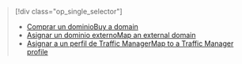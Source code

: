 > [!div class="op_single_selector"]
> * [<span data-ttu-id="22850-101">Comprar un dominio</span><span class="sxs-lookup"><span data-stu-id="22850-101">Buy a domain</span></span>](../articles/app-service-web/custom-dns-web-site-buydomains-web-app.md)
> * [<span data-ttu-id="22850-102">Asignar un dominio externo</span><span class="sxs-lookup"><span data-stu-id="22850-102">Map an external domain</span></span>](../articles/app-service-web/app-service-web-tutorial-custom-domain.md)
> * [<span data-ttu-id="22850-103">Asignar a un perfil de Traffic Manager</span><span class="sxs-lookup"><span data-stu-id="22850-103">Map to a Traffic Manager profile</span></span>](../articles/app-service-web/web-sites-traffic-manager-custom-domain-name.md)
> 
> 

